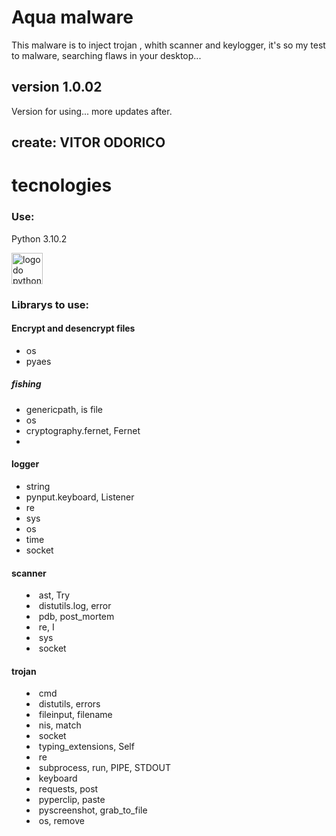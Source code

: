 # Aqua malware 
<p>This malware is to inject trojan , whith scanner and keylogger, it's so my test to malware, searching flaws in your desktop...</p>



## version 1.0.02
<p>Version for using... more updates after.</p>

## create: VITOR ODORICO

# tecnologies
<h3>Use: </h3>
<p>Python 3.10.2</p>

<div>
<img src="https://seeklogo.com/images/P/python-logo-A32636CAA3-seeklogo.com.png" alt="logo do python" width="50rem">
</div>

<h3>Librarys to use:</h3>
<h4>Encrypt and desencrypt files</h4>

<ul>
    <li>os</li>
    <li>pyaes</li>
</ul>

<h5>fishing</h5>

<ul>
    <li>genericpath, is file</li>
    <li>os</li>
    <li>cryptography.fernet, Fernet</li>
    <li></li>
</ul>

<h4>logger</h4>

<ul>
    <li>string</li>
    <li>pynput.keyboard, Listener</li>
    <li>re</li>
    <li>sys</li>
    <li>os</li>
    <li>time</li>
    <li>socket</li>
</ul>

<h4>scanner</h4>

<ul style ="list-style: inside;">
    <li>ast, Try</li>
    <li>distutils.log, error</li>
    <li>pdb, post_mortem</li>
    <li>re, I</li>
    <li>sys</li>
    <li>socket</li>
  
</ul>

<h4>trojan</h4>

<ul style ="list-style: inside;">
    <li>cmd</li>
    <li>distutils, errors</li>
    <li>fileinput, filename</li>
    <li>nis, match</li>  
    <li>socket</li>
    <li>typing_extensions, Self</li>
    <li>re</li>
    <li>subprocess, run, PIPE, STDOUT</li>
    <li>keyboard</li>
    <li>requests, post</li>
    <li>pyperclip, paste</li>
    <li>pyscreenshot, grab_to_file</li>
    <li>os, remove</li>
</ul>

